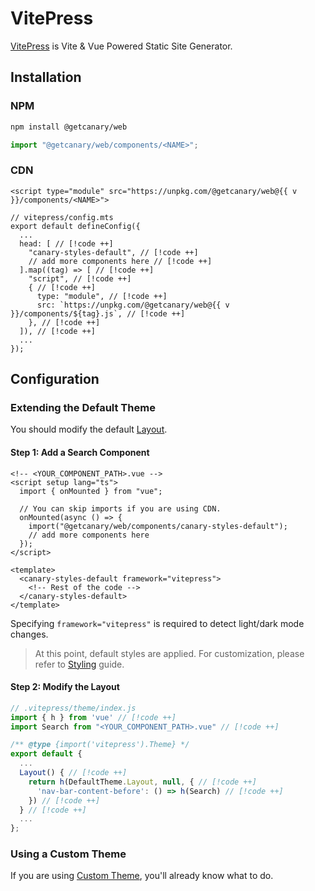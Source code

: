 <script setup>
import { data } from '../../../shared.data.js'
const v = data["@getcanary/web"];
</script>

# VitePress

[VitePress](https://vitepress.dev/) is Vite & Vue Powered Static Site Generator.

## Installation

### NPM

```bash
npm install @getcanary/web
```

```js
import "@getcanary/web/components/<NAME>";
```

### CDN

```html-vue
<script type="module" src="https://unpkg.com/@getcanary/web@{{ v }}/components/<NAME>">
```

```js-vue
// vitepress/config.mts
export default defineConfig({
  ...
  head: [ // [!code ++]
    "canary-styles-default", // [!code ++]
    // add more components here // [!code ++]
  ].map((tag) => [ // [!code ++]
    "script", // [!code ++]
    { // [!code ++]
      type: "module", // [!code ++]
      src: `https://unpkg.com/@getcanary/web@{{ v }}/components/${tag}.js`, // [!code ++]
    }, // [!code ++]
  ]), // [!code ++]
  ...
});
```

## Configuration

### Extending the Default Theme

You should modify the default [Layout](https://vitepress.dev/guide/extending-default-theme#layout-slots).

#### Step 1: Add a Search Component

```html-vue{14}
<!-- <YOUR_COMPONENT_PATH>.vue -->
<script setup lang="ts">
  import { onMounted } from "vue";

  // You can skip imports if you are using CDN.
  onMounted(async () => {
    import("@getcanary/web/components/canary-styles-default");
    // add more components here
  });
</script>

<template>
  <canary-styles-default framework="vitepress">
    <!-- Rest of the code -->
  </canary-styles-default>
</template>
```

Specifying `framework="vitepress"` is required to detect light/dark mode changes.

> At this point, default styles are applied. For customization, please refer to [Styling](/docs/customization/styling) guide.

#### Step 2: Modify the Layout

```js
// .vitepress/theme/index.js
import { h } from 'vue' // [!code ++]
import Search from "<YOUR_COMPONENT_PATH>.vue" // [!code ++]

/** @type {import('vitepress').Theme} */
export default {
  ...
  Layout() { // [!code ++]
    return h(DefaultTheme.Layout, null, { // [!code ++]
      'nav-bar-content-before': () => h(Search) // [!code ++]
    }) // [!code ++]
  } // [!code ++]
  ...
};
```

### Using a Custom Theme

If you are using [Custom Theme](https://vitepress.dev/guide/custom-theme), you'll already know what to do.
